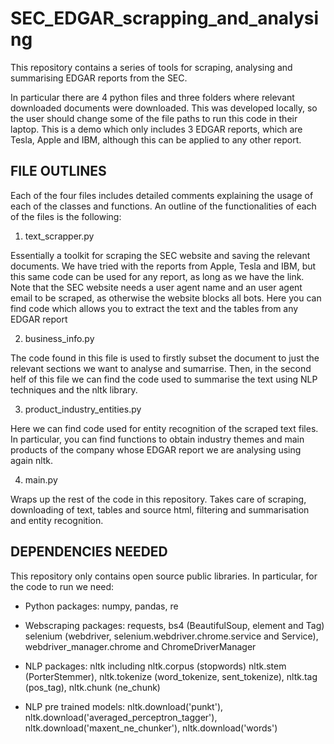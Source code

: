 # SEC_EDGAR_scrapping_and_analysing

This repository contains a series of tools for scraping, analysing and summarising EDGAR reports from the SEC.

In particular there are 4 python files and three folders where relevant downloaded documents were downloaded. This was developed locally, 
so the user should change some of the file paths to run this code in their laptop. This is a demo which only includes 3 EDGAR reports, which
are Tesla, Apple and IBM, although this can be applied to any other report.






## FILE OUTLINES

Each of the four files includes detailed comments explaining the usage of each of the classes and functions. An outline of the functionalities
of each of the files is the following:


1. text_scrapper.py

Essentially a toolkit for scraping the SEC website and saving the relevant documents. We have tried with the reports from Apple, Tesla and IBM, but this
same code can be used for any report, as long as we have the link. Note that the SEC website needs a user agent name and an user agent email to be scraped, 
as otherwise the website blocks all bots.
Here you can find code which allows you to extract the text and the tables from any EDGAR report


2. business_info.py

The code found in this file is used to firstly subset the document to just the relevant sections we want to analyse and sumarrise. Then, in the second helf of this
file we can find the code used to summarise the text using NLP techniques and the nltk library.


3. product_industry_entities.py 

Here we can find code used for entity recognition of the scraped text files. In particular, you can find functions to obtain industry themes and main products of the 
company whose EDGAR report we are analysing using again nltk.


4. main.py 

Wraps up the rest of the code in this repository. Takes care of scraping, downloading of text, tables and source html, filtering and summarisation and entity recognition.







## DEPENDENCIES NEEDED

This repository only contains open source public libraries. In particular, for the code to run we need:

- Python packages: numpy, pandas, re

- Webscraping packages: requests, bs4 (BeautifulSoup, element and Tag) selenium (webdriver, selenium.webdriver.chrome.service and Service),  webdriver_manager.chrome and ChromeDriverManager



- NLP packages: nltk including nltk.corpus (stopwords) nltk.stem (PorterStemmer), nltk.tokenize (word_tokenize, sent_tokenize), nltk.tag (pos_tag), nltk.chunk (ne_chunk)

- NLP pre trained models: nltk.download('punkt'),  nltk.download('averaged_perceptron_tagger'), nltk.download('maxent_ne_chunker'), nltk.download('words')
